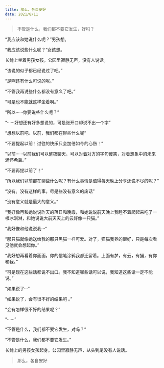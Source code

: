 ```yaml
---
title: 那么，各自安好
date: 2021/8/11
---
```


> 不管是什么，我们都不要它发生，好吗？

“我应该和她说什么呢？”男孩想。

“我应该说些什么呢？”女孩想。

长凳上坐着男孩女孩。公园里寂静无声，没有人说话。
<!-- more -->

“该说的似乎都已经说过了吧。”

“是啊还有什么可说的呢。”

“不管我再说些什么都没有意义了吧。”

“可是也不能就这样坐着啊。”

“所以······你要说些什么呢？”

“······好想还有好多想说的，可是张开口却说不出一个字”

“想想以前吧。以前，我们都在聊些什么呢”

“不要提起以前！过往的快乐只会加倍如今的心伤！”

“以前······以前我们可以整夜聊天，可以对着对方的字句傻笑，对着想象中的未来满怀希冀。”

“不要再提以前了！”

“所以我们以前都在聊些什么呢？有什么事情是值得每天晚上分享还说不尽的呢？”

“没有。没有这样的事。尽是些没有意义的废话”

“没有意义就是最大的意义。”

“我好像再和她说说昨天的落日和晚霞，和她说说前天晚上我睡不着爬起来吃了一根冰淇淋，和她说说大前天天上的云好像一只猫。”

“我好像和他说说我···”

“那只猫就像她送给我的那只黑猫一样可爱。对了，猫猫我养的很好，只是每次看见他就会想起你。”

“我好想再看着你画画，你的信笔涂鸦我都还留着。上面有梦，有云，有猫，有你和我。”

“可是现在这些话都说不出口。我不知道哪些话可以说，我知道这些话一定不能说。”

“如果说了···”

“如果说了，会有很不好的结果吧 。”

“会有怎样很不好的结果呢？”

“······”

“不管是什么，我们都不要它发生，对吗？”

“不管是什么，我们都不要它发生。”

长凳上的男孩女孩起身。公园里寂静无声，从头到尾没有人说话。

> 那么，各自安好

